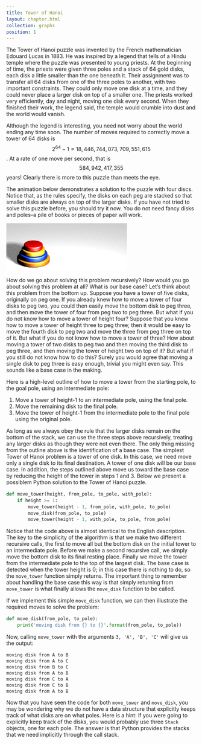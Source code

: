 ```yaml
---
title: Tower of Hanoi
layout: chapter.html
collection: graphs
position: 1
---
```


The Tower of Hanoi puzzle was invented by the French mathematician
Edouard Lucas in 1883. He was inspired by a legend that tells of a Hindu
temple where the puzzle was presented to young priests. At the beginning
of time, the priests were given three poles and a stack of 64 gold
disks, each disk a little smaller than the one beneath it. Their
assignment was to transfer all 64 disks from one of the three poles to
another, with two important constraints. They could only move one disk
at a time, and they could never place a larger disk on top of a smaller
one. The priests worked very efficiently, day and night, moving one disk
every second. When they finished their work, the legend said, the temple
would crumble into dust and the world would vanish.

Although the legend is interesting, you need not worry about the world
ending any time soon. The number of moves required to correctly move a
tower of 64 disks is $$2^{64}-1 = 18,446,744,073,709,551,615$$. At a rate
of one move per second, that is $$584,942,417,355$$ years! Clearly there
is more to this puzzle than meets the eye.

The animation below demonstrates a solution to the puzzle with four discs. Notice that, as
the rules specify, the disks on each peg are stacked so that smaller
disks are always on top of the larger disks. If you have not tried to
solve this puzzle before, you should try it now. You do not need fancy
disks and poles–a pile of books or pieces of paper will work.

![An animated solution of the Tower of Hanoi puzzle for four disks](figures/hanoi.gif)

How do we go about solving this problem recursively? How would you go
about solving this problem at all? What is our base case? Let’s think
about this problem from the bottom up. Suppose you have a tower of five
disks, originally on peg one. If you already knew how to move a tower of
four disks to peg two, you could then easily move the bottom disk to peg
three, and then move the tower of four from peg two to peg three. But
what if you do not know how to move a tower of height four? Suppose that
you knew how to move a tower of height three to peg three; then it would
be easy to move the fourth disk to peg two and move the three from peg
three on top of it. But what if you do not know how to move a tower of
three? How about moving a tower of two disks to peg two and then moving
the third disk to peg three, and then moving the tower of height two on
top of it? But what if you still do not know how to do this? Surely you
would agree that moving a single disk to peg three is easy enough,
trivial you might even say. This sounds like a base case in the making.

Here is a high-level outline of how to move a tower from the starting
pole, to the goal pole, using an intermediate pole:

1.  Move a tower of height-1 to an intermediate pole, using the
    final pole.
2.  Move the remaining disk to the final pole.
3.  Move the tower of height-1 from the intermediate pole to the final
    pole using the original pole.

As long as we always obey the rule that the larger disks remain on the
bottom of the stack, we can use the three steps above recursively,
treating any larger disks as though they were not even there. The only
thing missing from the outline above is the identification of a base
case. The simplest Tower of Hanoi problem is a tower of one disk. In
this case, we need move only a single disk to its final destination. A
tower of one disk will be our base case. In addition, the steps outlined
above move us toward the base case by reducing the height of the tower
in steps 1 and 3. Below we present a possiblem Python solution to the Tower of Hanoi puzzle.


```python
def move_tower(height, from_pole, to_pole, with_pole):
    if height >= 1:
        move_tower(height - 1, from_pole, with_pole, to_pole)
        move_disk(from_pole, to_pole)
        move_tower(height - 1, with_pole, to_pole, from_pole)
```

Notice that the code above is almost identical
to the English description. The key to the simplicity of the algorithm
is that we make two different recursive calls, the first to move all but the bottom disk on the
initial tower to an intermediate pole. Before we make a second recursive call, we simply move the
bottom disk to its final resting place. Finally we move the tower
from the intermediate pole to the top of the largest disk. The base case
is detected when the tower height is 0; in this case there is nothing to
do, so the `move_tower` function simply returns. The important thing to
remember about handling the base case this way is that simply returning
from `move_tower` is what finally allows the `move_disk` function to be
called.

If we implement this simple `move_disk` function, we can then illustrate the required moves to solve the problem:

```python
def move_disk(from_pole, to_pole):
    print('moving disk from {} to {}'.format(from_pole, to_pole))
```

Now, calling `move_tower` with the arguments `3, 'A', 'B', 'C'` will give us the output:

```
moving disk from A to B
moving disk from A to C
moving disk from B to C
moving disk from A to B
moving disk from C to A
moving disk from C to B
moving disk from A to B
```

Now that you have seen the code for both `move_tower` and `move_disk`, you
may be wondering why we do not have a data structure that explicitly
keeps track of what disks are on what poles. Here is a hint: if you were
going to explicitly keep track of the disks, you would probably use
three `Stack` objects, one for each pole. The answer is that Python
provides the stacks that we need implicitly through the call stack.

